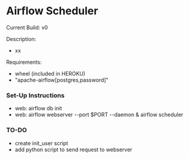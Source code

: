 # Airflow Scheduler

Current Build: v0

Description:

- xx

Requirements:

- wheel (included in HEROKU)
- "apache-airflow[postgres,password]"

### Set-Up Instructions

- web: airflow db init
- web: airflow webserver --port $PORT --daemon & airflow scheduler

### TO-DO

- create init_user script
- add python script to send request to webserver
